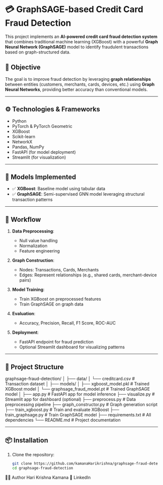 # 💳 GraphSAGE-based Credit Card Fraud Detection

This project implements an **AI-powered credit card fraud detection system** that combines traditional machine learning (XGBoost) with a powerful **Graph Neural Network (GraphSAGE)** model to identify fraudulent transactions based on graph-structured data.

## 🎯 Objective

The goal is to improve fraud detection by leveraging **graph relationships** between entities (customers, merchants, cards, devices, etc.) using **Graph Neural Networks**, providing better accuracy than conventional models.

---

## ⚙️ Technologies & Frameworks

- Python
- PyTorch & PyTorch Geometric
- XGBoost
- Scikit-learn
- NetworkX
- Pandas, NumPy
- FastAPI (for model deployment)
- Streamlit (for visualization)

---

## 🧠 Models Implemented

- ✅ **XGBoost**: Baseline model using tabular data
- ✅ **GraphSAGE**: Semi-supervised GNN model leveraging structural transaction patterns

---

## 🧪 Workflow

1. **Data Preprocessing**:
   - Null value handling
   - Normalization
   - Feature engineering

2. **Graph Construction**:
   - Nodes: Transactions, Cards, Merchants
   - Edges: Represent relationships (e.g., shared cards, merchant-device pairs)

3. **Model Training**:
   - Train XGBoost on preprocessed features
   - Train GraphSAGE on graph data

4. **Evaluation**:
   - Accuracy, Precision, Recall, F1 Score, ROC-AUC

5. **Deployment**:
   - FastAPI endpoint for fraud prediction
   - Optional Streamlit dashboard for visualizing patterns

---

## 📁 Project Structure

graphsage-fraud-detection/
│
├── data/
│ └── creditcard.csv # Transaction dataset
│
├── models/
│ ├── xgboost_model.pkl # Trained XGBoost model
│ └── graphsage_fraud_model.pt # Trained GraphSAGE model
│
├── app.py # FastAPI app for model inference
├── visualize.py # Streamlit app for dashboard (optional)
├── preprocess.py # Data preprocessing pipeline
├── graph_constructor.py # Graph generation script
├── train_xgboost.py # Train and evaluate XGBoost
├── train_graphsage.py # Train GraphSAGE model
├── requirements.txt # All dependencies
└── README.md # Project documentation


---

## 📦 Installation

1. Clone the repository:
   ```bash
   git clone https://github.com/kamanaHarikrishna/graphsage-fraud-detection.git
   cd graphsage-fraud-detection
🧑‍💻 Author
Hari Krishna Kamana
🔗 LinkedIn

